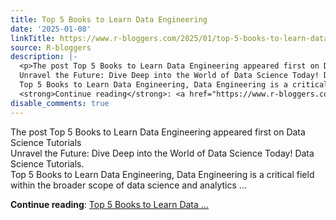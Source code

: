 ```yaml
---
title: Top 5 Books to Learn Data Engineering
date: '2025-01-08'
linkTitle: https://www.r-bloggers.com/2025/01/top-5-books-to-learn-data-engineering/
source: R-bloggers
description: |-
  <p>The post Top 5 Books to Learn Data Engineering appeared first on Data Science Tutorials<br />
  Unravel the Future: Dive Deep into the World of Data Science Today! Data Science Tutorials.<br />
  Top 5 Books to Learn Data Engineering, Data Engineering is a critical field within the broader scope of data science and analytics ...</p>
  <strong>Continue reading</strong>: <a href="https://www.r-bloggers.com/2025/01/top-5-books-to-learn-data-engineering/">Top 5 Books to Learn Data ...
disable_comments: true
---
```

<p>The post Top 5 Books to Learn Data Engineering appeared first on Data Science Tutorials<br />
Unravel the Future: Dive Deep into the World of Data Science Today! Data Science Tutorials.<br />
Top 5 Books to Learn Data Engineering, Data Engineering is a critical field within the broader scope of data science and analytics ...</p>
<strong>Continue reading</strong>: <a href="https://www.r-bloggers.com/2025/01/top-5-books-to-learn-data-engineering/">Top 5 Books to Learn Data ...
